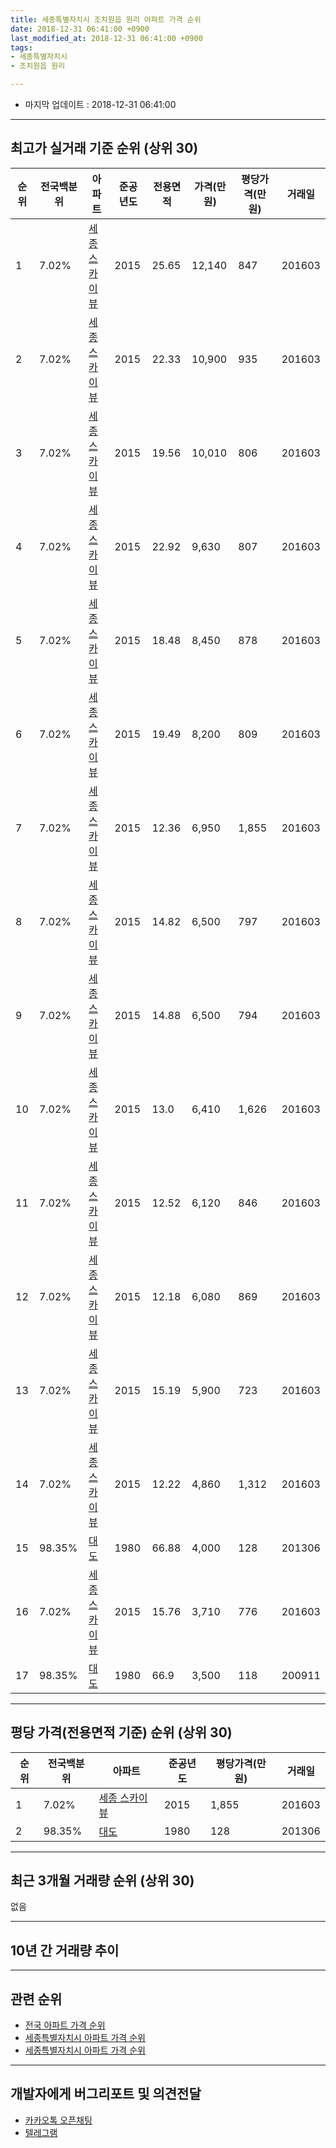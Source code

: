 ```yaml
---
title: 세종특별자치시 조치원읍 원리 아파트 가격 순위
date: 2018-12-31 06:41:00 +0900
last_modified_at: 2018-12-31 06:41:00 +0900
tags:
- 세종특별자치시
- 조치원읍 원리

---
```


* 마지막 업데이트 : 2018-12-31 06:41:00

---

## 최고가 실거래 기준 순위 (상위 30)


|순위|전국백분위|아파트|준공년도|전용면적|가격(만원)|평당가격(만원)|거래일|
|---|---|---|---|---|---|---|---|
|1|7.02%|[세종 스카이뷰](https://search.naver.com/search.naver?query=%EC%84%B8%EC%A2%85%ED%8A%B9%EB%B3%84%EC%9E%90%EC%B9%98%EC%8B%9C+%EC%A1%B0%EC%B9%98%EC%9B%90%EC%9D%8D+%EC%9B%90%EB%A6%AC+%EC%84%B8%EC%A2%85+%EC%8A%A4%EC%B9%B4%EC%9D%B4%EB%B7%B0)|2015|25.65|12,140|847|201603|
|2|7.02%|[세종 스카이뷰](https://search.naver.com/search.naver?query=%EC%84%B8%EC%A2%85%ED%8A%B9%EB%B3%84%EC%9E%90%EC%B9%98%EC%8B%9C+%EC%A1%B0%EC%B9%98%EC%9B%90%EC%9D%8D+%EC%9B%90%EB%A6%AC+%EC%84%B8%EC%A2%85+%EC%8A%A4%EC%B9%B4%EC%9D%B4%EB%B7%B0)|2015|22.33|10,900|935|201603|
|3|7.02%|[세종 스카이뷰](https://search.naver.com/search.naver?query=%EC%84%B8%EC%A2%85%ED%8A%B9%EB%B3%84%EC%9E%90%EC%B9%98%EC%8B%9C+%EC%A1%B0%EC%B9%98%EC%9B%90%EC%9D%8D+%EC%9B%90%EB%A6%AC+%EC%84%B8%EC%A2%85+%EC%8A%A4%EC%B9%B4%EC%9D%B4%EB%B7%B0)|2015|19.56|10,010|806|201603|
|4|7.02%|[세종 스카이뷰](https://search.naver.com/search.naver?query=%EC%84%B8%EC%A2%85%ED%8A%B9%EB%B3%84%EC%9E%90%EC%B9%98%EC%8B%9C+%EC%A1%B0%EC%B9%98%EC%9B%90%EC%9D%8D+%EC%9B%90%EB%A6%AC+%EC%84%B8%EC%A2%85+%EC%8A%A4%EC%B9%B4%EC%9D%B4%EB%B7%B0)|2015|22.92|9,630|807|201603|
|5|7.02%|[세종 스카이뷰](https://search.naver.com/search.naver?query=%EC%84%B8%EC%A2%85%ED%8A%B9%EB%B3%84%EC%9E%90%EC%B9%98%EC%8B%9C+%EC%A1%B0%EC%B9%98%EC%9B%90%EC%9D%8D+%EC%9B%90%EB%A6%AC+%EC%84%B8%EC%A2%85+%EC%8A%A4%EC%B9%B4%EC%9D%B4%EB%B7%B0)|2015|18.48|8,450|878|201603|
|6|7.02%|[세종 스카이뷰](https://search.naver.com/search.naver?query=%EC%84%B8%EC%A2%85%ED%8A%B9%EB%B3%84%EC%9E%90%EC%B9%98%EC%8B%9C+%EC%A1%B0%EC%B9%98%EC%9B%90%EC%9D%8D+%EC%9B%90%EB%A6%AC+%EC%84%B8%EC%A2%85+%EC%8A%A4%EC%B9%B4%EC%9D%B4%EB%B7%B0)|2015|19.49|8,200|809|201603|
|7|7.02%|[세종 스카이뷰](https://search.naver.com/search.naver?query=%EC%84%B8%EC%A2%85%ED%8A%B9%EB%B3%84%EC%9E%90%EC%B9%98%EC%8B%9C+%EC%A1%B0%EC%B9%98%EC%9B%90%EC%9D%8D+%EC%9B%90%EB%A6%AC+%EC%84%B8%EC%A2%85+%EC%8A%A4%EC%B9%B4%EC%9D%B4%EB%B7%B0)|2015|12.36|6,950|1,855|201603|
|8|7.02%|[세종 스카이뷰](https://search.naver.com/search.naver?query=%EC%84%B8%EC%A2%85%ED%8A%B9%EB%B3%84%EC%9E%90%EC%B9%98%EC%8B%9C+%EC%A1%B0%EC%B9%98%EC%9B%90%EC%9D%8D+%EC%9B%90%EB%A6%AC+%EC%84%B8%EC%A2%85+%EC%8A%A4%EC%B9%B4%EC%9D%B4%EB%B7%B0)|2015|14.82|6,500|797|201603|
|9|7.02%|[세종 스카이뷰](https://search.naver.com/search.naver?query=%EC%84%B8%EC%A2%85%ED%8A%B9%EB%B3%84%EC%9E%90%EC%B9%98%EC%8B%9C+%EC%A1%B0%EC%B9%98%EC%9B%90%EC%9D%8D+%EC%9B%90%EB%A6%AC+%EC%84%B8%EC%A2%85+%EC%8A%A4%EC%B9%B4%EC%9D%B4%EB%B7%B0)|2015|14.88|6,500|794|201603|
|10|7.02%|[세종 스카이뷰](https://search.naver.com/search.naver?query=%EC%84%B8%EC%A2%85%ED%8A%B9%EB%B3%84%EC%9E%90%EC%B9%98%EC%8B%9C+%EC%A1%B0%EC%B9%98%EC%9B%90%EC%9D%8D+%EC%9B%90%EB%A6%AC+%EC%84%B8%EC%A2%85+%EC%8A%A4%EC%B9%B4%EC%9D%B4%EB%B7%B0)|2015|13.0|6,410|1,626|201603|
|11|7.02%|[세종 스카이뷰](https://search.naver.com/search.naver?query=%EC%84%B8%EC%A2%85%ED%8A%B9%EB%B3%84%EC%9E%90%EC%B9%98%EC%8B%9C+%EC%A1%B0%EC%B9%98%EC%9B%90%EC%9D%8D+%EC%9B%90%EB%A6%AC+%EC%84%B8%EC%A2%85+%EC%8A%A4%EC%B9%B4%EC%9D%B4%EB%B7%B0)|2015|12.52|6,120|846|201603|
|12|7.02%|[세종 스카이뷰](https://search.naver.com/search.naver?query=%EC%84%B8%EC%A2%85%ED%8A%B9%EB%B3%84%EC%9E%90%EC%B9%98%EC%8B%9C+%EC%A1%B0%EC%B9%98%EC%9B%90%EC%9D%8D+%EC%9B%90%EB%A6%AC+%EC%84%B8%EC%A2%85+%EC%8A%A4%EC%B9%B4%EC%9D%B4%EB%B7%B0)|2015|12.18|6,080|869|201603|
|13|7.02%|[세종 스카이뷰](https://search.naver.com/search.naver?query=%EC%84%B8%EC%A2%85%ED%8A%B9%EB%B3%84%EC%9E%90%EC%B9%98%EC%8B%9C+%EC%A1%B0%EC%B9%98%EC%9B%90%EC%9D%8D+%EC%9B%90%EB%A6%AC+%EC%84%B8%EC%A2%85+%EC%8A%A4%EC%B9%B4%EC%9D%B4%EB%B7%B0)|2015|15.19|5,900|723|201603|
|14|7.02%|[세종 스카이뷰](https://search.naver.com/search.naver?query=%EC%84%B8%EC%A2%85%ED%8A%B9%EB%B3%84%EC%9E%90%EC%B9%98%EC%8B%9C+%EC%A1%B0%EC%B9%98%EC%9B%90%EC%9D%8D+%EC%9B%90%EB%A6%AC+%EC%84%B8%EC%A2%85+%EC%8A%A4%EC%B9%B4%EC%9D%B4%EB%B7%B0)|2015|12.22|4,860|1,312|201603|
|15|98.35%|[대도](https://search.naver.com/search.naver?query=%EC%84%B8%EC%A2%85%ED%8A%B9%EB%B3%84%EC%9E%90%EC%B9%98%EC%8B%9C+%EC%A1%B0%EC%B9%98%EC%9B%90%EC%9D%8D+%EC%9B%90%EB%A6%AC+%EB%8C%80%EB%8F%84)|1980|66.88|4,000|128|201306|
|16|7.02%|[세종 스카이뷰](https://search.naver.com/search.naver?query=%EC%84%B8%EC%A2%85%ED%8A%B9%EB%B3%84%EC%9E%90%EC%B9%98%EC%8B%9C+%EC%A1%B0%EC%B9%98%EC%9B%90%EC%9D%8D+%EC%9B%90%EB%A6%AC+%EC%84%B8%EC%A2%85+%EC%8A%A4%EC%B9%B4%EC%9D%B4%EB%B7%B0)|2015|15.76|3,710|776|201603|
|17|98.35%|[대도](https://search.naver.com/search.naver?query=%EC%84%B8%EC%A2%85%ED%8A%B9%EB%B3%84%EC%9E%90%EC%B9%98%EC%8B%9C+%EC%A1%B0%EC%B9%98%EC%9B%90%EC%9D%8D+%EC%9B%90%EB%A6%AC+%EB%8C%80%EB%8F%84)|1980|66.9|3,500|118|200911|


---

## 평당 가격(전용면적 기준) 순위 (상위 30)


|순위|전국백분위|아파트|준공년도|평당가격(만원)|거래일|
|---|---|---|---|---|---|
|1|7.02%|[세종 스카이뷰](https://search.naver.com/search.naver?query=%EC%84%B8%EC%A2%85%ED%8A%B9%EB%B3%84%EC%9E%90%EC%B9%98%EC%8B%9C+%EC%A1%B0%EC%B9%98%EC%9B%90%EC%9D%8D+%EC%9B%90%EB%A6%AC+%EC%84%B8%EC%A2%85+%EC%8A%A4%EC%B9%B4%EC%9D%B4%EB%B7%B0)|2015|1,855|201603|
|2|98.35%|[대도](https://search.naver.com/search.naver?query=%EC%84%B8%EC%A2%85%ED%8A%B9%EB%B3%84%EC%9E%90%EC%B9%98%EC%8B%9C+%EC%A1%B0%EC%B9%98%EC%9B%90%EC%9D%8D+%EC%9B%90%EB%A6%AC+%EB%8C%80%EB%8F%84)|1980|128|201306|


---

## 최근 3개월 거래량 순위 (상위 30)

없음

---

## 10년 간 거래량 추이


<div style="width:100%;">
    <canvas id="deal_progress" height="250"></canvas>
</div>

<script>
new Chart(document.getElementById("deal_progress"), {
    type: 'line',
    data: {
        labels: ['200812','200901','200902','200903','200904','200905','200906','200907','200908','200909','200910','200911','200912','201001','201002','201003','201004','201005','201006','201007','201008','201009','201010','201011','201012','201101','201102','201103','201104','201105','201106','201107','201108','201109','201110','201111','201112','201201','201202','201203','201204','201205','201206','201207','201208','201209','201210','201211','201212','201301','201302','201303','201304','201305','201306','201307','201308','201309','201310','201311','201312','201401','201402','201403','201404','201405','201406','201407','201408','201409','201410','201411','201412','201501','201502','201503','201504','201505','201506','201507','201508','201509','201510','201511','201512','201601','201602','201603','201604','201605','201606','201607','201608','201609','201610','201611','201612','201701','201702','201703','201704','201705','201706','201707','201708','201709','201710','201711','201712','201801','201802','201803','201804','201805','201806','201807','201808','201809','201810','201811','201812'],
        datasets: [{
            label: '실거래 수',
            pointRadius: 1,
            data: [0, 0, 0, 0, 0, 0, 1, 0, 0, 0, 0, 1, 0, 0, 0, 0, 0, 0, 1, 0, 0, 0, 0, 1, 0, 0, 0, 0, 0, 0, 0, 0, 0, 0, 0, 0, 0, 0, 0, 0, 0, 0, 0, 0, 0, 0, 0, 0, 0, 0, 0, 0, 0, 0, 1, 0, 0, 0, 0, 0, 0, 0, 0, 0, 0, 0, 0, 0, 0, 0, 0, 0, 0, 0, 0, 0, 0, 0, 0, 0, 0, 0, 0, 1, 0, 0, 0, 47, 0, 0, 0, 0, 10, 3, 26, 0, 1, 0, 0, 0, 0, 0, 0, 0, 0, 0, 0, 0, 0, 0, 0, 0, 0, 0, 0, 0, 0, 0, 0, 0, 0],
            borderColor: "rgba(255, 201, 14, 1)",
            backgroundColor: "rgba(255, 201, 14, 0.5)",
            fill: true,
        }]
    },
    options: {
        responsive: true,
        title: {
            display: true,
            text: '10년간 거래량 추이'
        },
        tooltips: {
            mode: 'index',
            intersect: false,
        },
        hover: {
            mode: 'nearest',
            intersect: true
        },
        scales: {
            xAxes: [{
                display: true,
                scaleLabel: {
                    display: true,
                    labelString: '년/월'
                }
            }],
            yAxes: [{
                display: true,
                ticks: {
                    suggestedMin: 0,
                },
                scaleLabel: {
                    display: true,
                    labelString: '실거래 수'
                }
            }]
        }
    }
});

</script>


---

## 관련 순위

- [전국 아파트 가격 순위](https://inasie.github.io/apt-ranking/전국)
- [세종특별자치시 아파트 가격 순위](https://inasie.github.io/apt-ranking/세종특별자치시)
- [세종특별자치시 아파트 가격 순위](https://inasie.github.io/apt-ranking/세종특별자치시)


---

## 개발자에게 버그리포트 및 의견전달

- [카카오톡 오픈채팅](https://open.kakao.com/o/gLJUAP4)
- [텔레그램](https://t.me/inasie)

